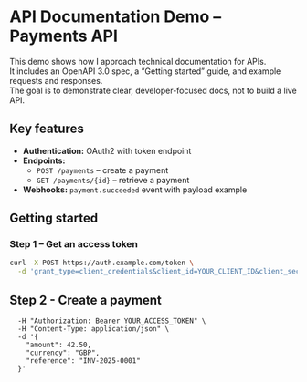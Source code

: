 # API Documentation Demo – Payments API

This demo shows how I approach technical documentation for APIs.  
It includes an OpenAPI 3.0 spec, a “Getting started” guide, and example requests and responses.  
The goal is to demonstrate clear, developer-focused docs, not to build a live API.  

## Key features

- **Authentication:** OAuth2 with token endpoint  
- **Endpoints:**  
  - `POST /payments` – create a payment  
  - `GET /payments/{id}` – retrieve a payment  
- **Webhooks:** `payment.succeeded` event with payload example  

## Getting started

### Step 1 – Get an access token

```bash
curl -X POST https://auth.example.com/token \
  -d 'grant_type=client_credentials&client_id=YOUR_CLIENT_ID&client_secret=YOUR_CLIENT_SECRET'
```

## Step 2 - Create a payment

```curl -X POST https://api.example.com/v1/payments \
  -H "Authorization: Bearer YOUR_ACCESS_TOKEN" \
  -H "Content-Type: application/json" \
  -d '{
    "amount": 42.50,
    "currency": "GBP",
    "reference": "INV-2025-0001"
  }'
```
